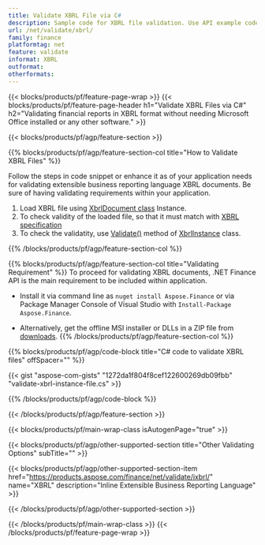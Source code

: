 ```yaml
---
title: Validate XBRL File via C#
description: Sample code for XBRL file validation. Use API example code to validate batch XBRL files within .NET based applications. 
url: /net/validate/xbrl/
family: finance
platformtag: net
feature: validate
informat: XBRL
outformat: 
otherformats: 
---
```

{{< blocks/products/pf/feature-page-wrap >}}
{{< blocks/products/pf/feature-page-header h1="Validate XBRL Files via C#" h2="Validating financial reports in XBRL format without needing Microsoft Office installed or any other software." >}}

{{< blocks/products/pf/agp/feature-section >}}

{{% blocks/products/pf/agp/feature-section-col title="How to Validate XBRL Files" %}}

Follow the steps in code snippet or enhance it as of your application needs for validating extensible business reporting language XBRL documents. Be sure of having validating requirements within your application.

1. Load XBRL file using [XbrlDocument class](https://apireference.aspose.com/finance/net/aspose.finance.xbrl/xbrldocument) Instance.
1. To check validity of the loaded file, so that it must match with [XBRL specification](http://www.xbrl.org/specification/inlinexbrl-part1/rec-2013-11-18/inlinexbrl-part1-rec-2013-11-18.html)
1. To check the validatity, use [Validate()](https://apireference.aspose.com/finance/net/aspose.finance.xbrl/xbrlinstance/methods/validate) method of [XbrlInstance](https://apireference.aspose.com/finance/net/aspose.finance.xbrl/xbrlinstance) class.

{{% /blocks/products/pf/agp/feature-section-col %}}

{{% blocks/products/pf/agp/feature-section-col title="Validating Requirement" %}}
To proceed for validating XBRL documents, .NET Finance API is the main requirement to be included within application. 
- Install it via command line as ```nuget install Aspose.Finance``` or via Package Manager Console of Visual Studio with ```Install-Package Aspose.Finance```.

- Alternatively, get the offline MSI installer or DLLs in a ZIP file from [downloads](https://downloads.aspose.com/finance/net).
{{% /blocks/products/pf/agp/feature-section-col %}}

{{% blocks/products/pf/agp/code-block title="C# code to validate XBRL files" offSpacer="" %}}

{{< gist "aspose-com-gists" "1272da1f804f8cef122600269db09fbb" "validate-xbrl-instance-file.cs" >}}

{{% /blocks/products/pf/agp/code-block %}}

{{< /blocks/products/pf/agp/feature-section >}}

{{< blocks/products/pf/main-wrap-class isAutogenPage="true" >}}

{{< blocks/products/pf/agp/other-supported-section title="Other Validating Options" subTitle="" >}}

{{< blocks/products/pf/agp/other-supported-section-item href="https://products.aspose.com/finance/net/validate/ixbrl/" name="XBRL" description="Inline Extensible Business Reporting Language" >}}

{{< /blocks/products/pf/agp/other-supported-section >}}

{{< /blocks/products/pf/main-wrap-class >}}
{{< /blocks/products/pf/feature-page-wrap >}}